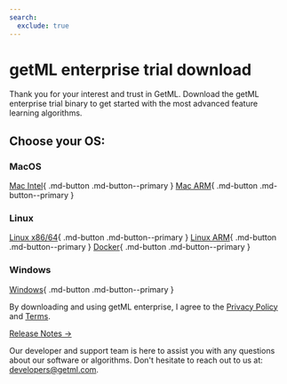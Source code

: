 ```yaml
---
search:
  exclude: true
---
```


# getML enterprise trial download

Thank you for your interest and trust in GetML. Download the getML enterprise trial binary to get started with the most advanced feature learning algorithms.

## Choose your OS:

### MacOS
[Mac Intel](#){ .md-button .md-button--primary }
[Mac ARM](#){ .md-button .md-button--primary }

### Linux
[Linux x86/64](#){ .md-button .md-button--primary }
[Linux ARM](#){ .md-button .md-button--primary }
[Docker](#){ .md-button .md-button--primary }

### Windows
[Windows](#){ .md-button .md-button--primary }

By downloading and using getML enterprise, I agree to the [Privacy Policy](https://www.notion.so/code17-io/Privacy-Notice-ce7fa0997ed94701a51cbb7dc1d0314a) and [Terms](terms.md).

[Release Notes ->](../../release-notes.md)

Our developer and support team is here to assist you with any questions about our software or algorithms. Don't hesitate to reach out to us at: [developers@getml.com]("developers@getml.com").
